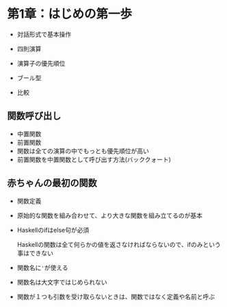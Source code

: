 # 第1章：はじめの第一歩

- 対話形式で基本操作

- 四則演算

- 演算子の優先順位

- ブール型

- 比較

  

## 関数呼び出し

- 中置関数
- 前置関数
- 関数は全ての演算の中でもっとも優先順位が高い
- 前置関数を中置関数として呼び出す方法(バッククォート)



## 赤ちゃんの最初の関数

- 関数定義

- 原始的な関数を組み合わせて、より大きな関数を組み立てるのが基本

- Haskellのifはelse句が必須

  Haskellの関数は全て何らかの値を返さなければならないので、ifのみという事はできない

- 関数名に`'`が使える

- 関数名は大文字ではじめられない

- 関数が１つも引数を受け取らないときは、関数ではなく定義や名前と呼ぶ